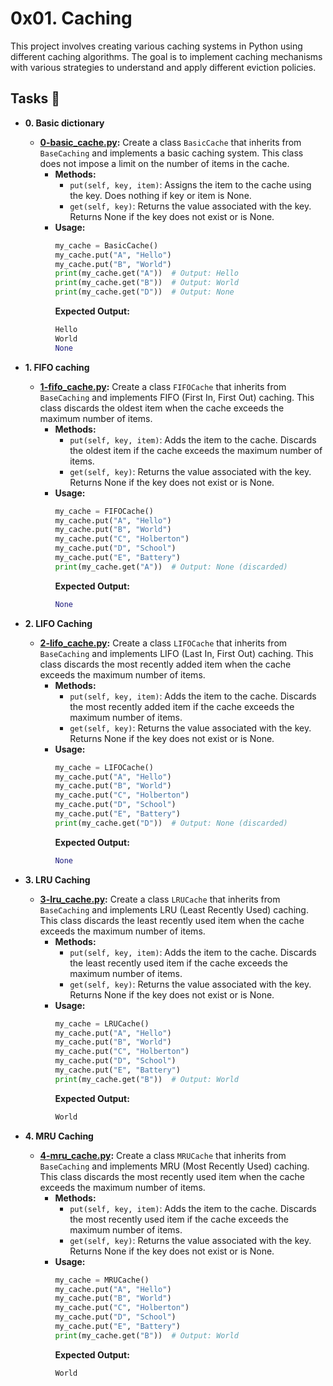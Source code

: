 # 0x01. Caching

This project involves creating various caching systems in Python using different caching algorithms. The goal is to implement caching mechanisms with various strategies to understand and apply different eviction policies.

## Tasks :page_with_curl:

* **0. Basic dictionary**
  * **[0-basic_cache.py](./0-basic_cache.py):** Create a class `BasicCache` that inherits from `BaseCaching` and implements a basic caching system. This class does not impose a limit on the number of items in the cache.
    * **Methods:**
      * `put(self, key, item)`: Assigns the item to the cache using the key. Does nothing if key or item is None.
      * `get(self, key)`: Returns the value associated with the key. Returns None if the key does not exist or is None.
    * **Usage:**
      ```python
      my_cache = BasicCache()
      my_cache.put("A", "Hello")
      my_cache.put("B", "World")
      print(my_cache.get("A"))  # Output: Hello
      print(my_cache.get("B"))  # Output: World
      print(my_cache.get("D"))  # Output: None
      ```
      **Expected Output:**
      ```python
      Hello
      World
      None
      ```

* **1. FIFO caching**
  * **[1-fifo_cache.py](./1-fifo_cache.py):** Create a class `FIFOCache` that inherits from `BaseCaching` and implements FIFO (First In, First Out) caching. This class discards the oldest item when the cache exceeds the maximum number of items.
    * **Methods:**
      * `put(self, key, item)`: Adds the item to the cache. Discards the oldest item if the cache exceeds the maximum number of items.
      * `get(self, key)`: Returns the value associated with the key. Returns None if the key does not exist or is None.
    * **Usage:**
      ```python
      my_cache = FIFOCache()
      my_cache.put("A", "Hello")
      my_cache.put("B", "World")
      my_cache.put("C", "Holberton")
      my_cache.put("D", "School")
      my_cache.put("E", "Battery")
      print(my_cache.get("A"))  # Output: None (discarded)
      ```
      **Expected Output:**
      ```python
      None
      ```

* **2. LIFO Caching**
  * **[2-lifo_cache.py](./2-lifo_cache.py):** Create a class `LIFOCache` that inherits from `BaseCaching` and implements LIFO (Last In, First Out) caching. This class discards the most recently added item when the cache exceeds the maximum number of items.
    * **Methods:**
      * `put(self, key, item)`: Adds the item to the cache. Discards the most recently added item if the cache exceeds the maximum number of items.
      * `get(self, key)`: Returns the value associated with the key. Returns None if the key does not exist or is None.
    * **Usage:**
      ```python
      my_cache = LIFOCache()
      my_cache.put("A", "Hello")
      my_cache.put("B", "World")
      my_cache.put("C", "Holberton")
      my_cache.put("D", "School")
      my_cache.put("E", "Battery")
      print(my_cache.get("D"))  # Output: None (discarded)
      ```
      **Expected Output:**
      ```python
      None
      ```

* **3. LRU Caching**
  * **[3-lru_cache.py](./3-lru_cache.py):** Create a class `LRUCache` that inherits from `BaseCaching` and implements LRU (Least Recently Used) caching. This class discards the least recently used item when the cache exceeds the maximum number of items.
    * **Methods:**
      * `put(self, key, item)`: Adds the item to the cache. Discards the least recently used item if the cache exceeds the maximum number of items.
      * `get(self, key)`: Returns the value associated with the key. Returns None if the key does not exist or is None.
    * **Usage:**
      ```python
      my_cache = LRUCache()
      my_cache.put("A", "Hello")
      my_cache.put("B", "World")
      my_cache.put("C", "Holberton")
      my_cache.put("D", "School")
      my_cache.put("E", "Battery")
      print(my_cache.get("B"))  # Output: World
      ```
      **Expected Output:**
      ```python
      World
      ```

* **4. MRU Caching**
  * **[4-mru_cache.py](./4-mru_cache.py):** Create a class `MRUCache` that inherits from `BaseCaching` and implements MRU (Most Recently Used) caching. This class discards the most recently used item when the cache exceeds the maximum number of items.
    * **Methods:**
      * `put(self, key, item)`: Adds the item to the cache. Discards the most recently used item if the cache exceeds the maximum number of items.
      * `get(self, key)`: Returns the value associated with the key. Returns None if the key does not exist or is None.
    * **Usage:**
      ```python
      my_cache = MRUCache()
      my_cache.put("A", "Hello")
      my_cache.put("B", "World")
      my_cache.put("C", "Holberton")
      my_cache.put("D", "School")
      my_cache.put("E", "Battery")
      print(my_cache.get("B"))  # Output: World
      ```
      **Expected Output:**
      ```python
      World
      ```

